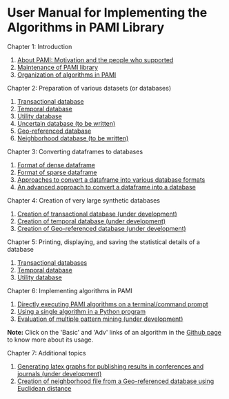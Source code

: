# User Manual for Implementing the Algorithms in PAMI Library

 
Chapter 1: Introduction

   1. [About PAMI: Motivation and the people who supported](./manuals/aboutPAMI.html)
   2. [Maintenance of PAMI library](./manuals/installation.html)
   3. [Organization of algorithms in PAMI](./manuals/organization.html)

Chapter 2: Preparation of various datasets (or databases)
   1. [Transactional database](./manuals/transactionalDatabase.html)
   2. [Temporal database](./manuals/temporalDatabase.html)
   3. [Utility database](./manuals/utilityDatabase.html)
   4. [Uncertain database (to be written)](./manuals/uncertainDatabases.md)
   5. [Geo-referenced database](./manuals/spatialDatabase.html)
   6. [Neighborhood database (to be written)](./manuals/neighborhoodDatabase.html)

Chapter 3: Converting dataframes to databases

   1. [Format of dense dataframe](./manuals/denseDF2DB.html) 
   2. [Format of sparse dataframe](./manuals/sparseDF2DB.html)
   3. [Approaches to convert a dataframe into various database formats](./manuals/denseDF2DB.html)
   4. [An advanced approach to convert a dataframe into a database](./manuals/DF2DBPlus.html)

Chapter 4: Creation of very large synthetic databases
  
   1. [Creation of transactional database (under development)](./manuals/createTransactionalDatabase.html)
   2. [Creation of temporal database (under development)](./manuals/createTemporalDatabase.html)
   3. [Creation of Geo-referenced database (under development)](./manuals/createSpatiotemporalDatabase.html) 

Chapter 5: Printing, displaying, and saving the statistical details of a database
 
   1. [Transactional databases](./manuals/transactionalDatabaseStats.md)      
   2. [Temporal database](./manuals/temporalDatabaseStats.md)
   3. [Utility database](./manuals/utilityDatabaseStats.md)

Chapter 6: Implementing algorithms in PAMI

   1. [Directly executing PAMI algorithms on a terminal/command prompt](./manuals/terminalExecute.html)
   2. [Using a single algorithm in a Python program](./manuals/utilization.html)
   3. [Evaluation of multiple pattern mining (under development)](./manuals/evaluateMultipleAlgorithms.html)

   __Note:__ Click on the 'Basic' and 'Adv' links of an algorithm in the [Github page](https://github.com/udayRage/PAMI) to know more about its usage.

Chapter 7: Additional topics

   1. [Generating latex graphs for publishing results in conferences and journals (under development)](./manuals/generateLatexGraphs.html)
   2. [Creation of neighborhood file from a Geo-referenced database using Euclidean distance](./manuals/neighborFileFromspatialDataframe.html)
   
